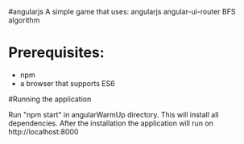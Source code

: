 #angularjs
A simple game that uses:
	angularjs
	angular-ui-router
	BFS algorithm

# Prerequisites:

 - npm
 - a browser that supports ES6

 #Running the application

 Run "npm start" in angularWarmUp directory. This will install all dependencies.
 After the installation the application will run on http://localhost:8000
